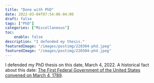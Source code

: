 ```yaml
---
title: "Done with PhD"
date: 2022-03-04T07:54:06-04:00
draft: false
tags: ["PhD"]
categories: ["Miscellaneous"]
toc:
    enable: false
description: "I defended my thesis."
featuredImage: "/images/postimg/220304-phd.jpeg"
featuredImage: "/images/postimg/220304-phd.jpeg"
---
```

<!--more-->
I defended my PhD thesis on this date, March 4, 2022. A historical fact about this date: [The First Federal Government of the United States convened on March 4, 1789](https://www.senate.gov/artandhistory/history/anecdote/days/009week_0304.htm).



